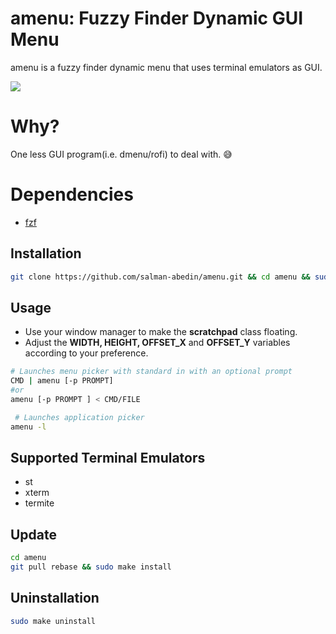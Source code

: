 # amenu: Fuzzy Finder Dynamic GUI Menu

amenu is a fuzzy finder dynamic menu that uses terminal emulators as GUI.

![](https://gitlab.com/salman-abedin/assets/-/raw/master/amenu.gif)

# Why?

One less GUI program(i.e. dmenu/rofi) to deal with. 😅

# Dependencies

-  [fzf](https://github.com/junegunn/fzf)

## Installation

```sh
git clone https://github.com/salman-abedin/amenu.git && cd amenu && sudo make install
```

## Usage

-  Use your window manager to make the **scratchpad** class floating.
-  Adjust the **WIDTH, HEIGHT, OFFSET_X** and **OFFSET_Y** variables according to your preference.

```sh
# Launches menu picker with standard in with an optional prompt
CMD | amenu [-p PROMPT]
#or
amenu [-p PROMPT ] < CMD/FILE

 # Launches application picker
amenu -l
```

## Supported Terminal Emulators

-  st
-  xterm
-  termite

## Update

```sh
cd amenu
git pull rebase && sudo make install
```

## Uninstallation

```sh
sudo make uninstall
```
